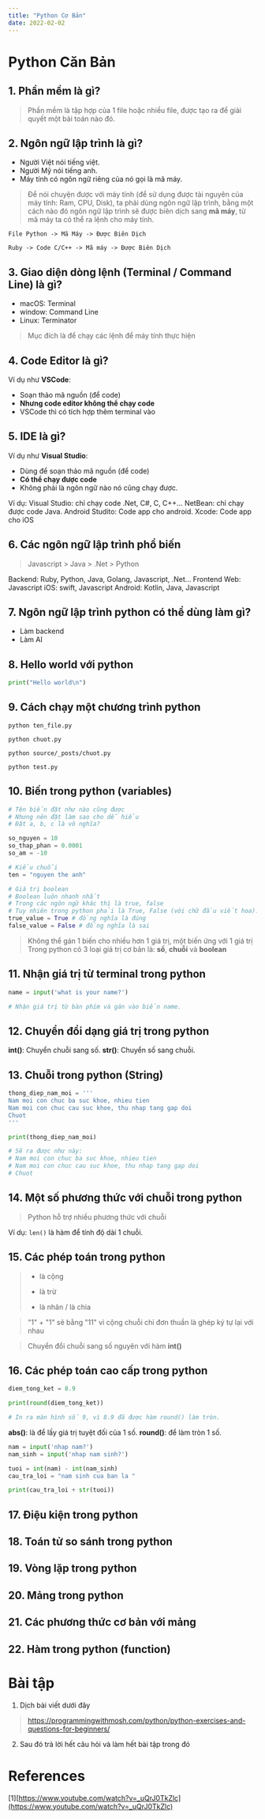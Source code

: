 ```yaml
---
title: "Python Cơ Bản"
date: 2022-02-02
---
```


# Python Căn Bản

## 1. Phần mềm là gì?

> Phần mềm là tập hợp của 1 file hoặc nhiều file, được tạo ra để giải quyết một bài toán nào đó.

## 2. Ngôn ngữ lập trình là gì?

- Người Việt nói tiếng việt.
- Người Mỹ nói tiếng anh.
- Máy tính có ngôn ngữ riêng của nó gọi là mã máy.

> Để nói chuyện được với máy tính (để sử dụng được tài nguyên của máy tính: Ram, CPU, Disk), ta phải dùng ngôn ngữ lập trình, bằng một cách nào đó ngôn ngữ lập trình sẽ được biên dịch sang **mã máy**, từ mã máy ta có thể ra lệnh cho máy tính.

```
File Python -> Mã Máy -> Được Biên Dịch

Ruby -> Code C/C++ -> Mã máy -> Được Biên Dịch

```

## 3. Giao diện dòng lệnh (Terminal / Command Line) là gì?

- macOS: Terminal
- window: Command Line
- Linux: Terminator

> Mục đích là để chạy các lệnh để máy tính thực hiện

## 4. Code Editor là gì?

Ví dụ như **VSCode**:
- Soạn thảo mã nguồn (để code)
- **Nhưng code editor không thể chạy code**
- VSCode thì có tích hợp thêm terminal vào

## 5. IDE là gì?

Ví dụ như **Visual Studio**:
- Dùng để soạn thảo mã nguồn (để code)
- **Có thể chạy được code**
- Không phải là ngôn ngữ nào nó cũng chạy được.

Ví dụ:
Visual Studio: chỉ chạy code .Net, C#, C, C++...
NetBean: chỉ chạy được code Java.
Android Studito: Code app cho android.
Xcode: Code app cho iOS

## 6. Các ngôn ngữ lập trình phổ biến

> Javascript > Java > .Net > Python

Backend: Ruby, Python, Java, Golang, Javascript, .Net...
Frontend Web: Javascript
iOS: swift, Javascript
Android: Kotlin, Java, Javascript

## 7. Ngôn ngữ lập trình python có thể dùng làm gì?

- Làm backend
- Làm AI

## 8. Hello world với python

```python
print("Hello world\n")
```

## 9. Cách chạy một chương trình python

```
python ten_file.py

python chuot.py

python source/_posts/chuot.py

python test.py
```

## 10. Biến trong python (variables)

```python
# Tên biến đặt như nào cũng được
# Nhưng nên đặt làm sao cho dễ hiểu
# Đặt a, b, c là vô nghĩa?

so_nguyen = 10
so_thap_phan = 0.0001
so_am = -10

# Kiểu chuỗi
ten = "nguyen the anh"

# Giá trị boolean
# Boolean luôn nhanh nhất
# Trong các ngôn ngữ khác thì là true, false
# Tuy nhiên trong python phải là True, False (với chữ đầu viết hoa).
true_value = True # đồng nghĩa là đúng
false_value = False # đồng nghĩa là sai
```

> Không thể gán 1 biến cho nhiều hơn 1 giá trị, một biến ứng với 1 giá trị
> Trong python có 3 loại giá trị cơ bản là: **số**, **chuỗi** và **boolean**

## 11. Nhận giá trị từ terminal trong python

```python
name = input('what is your name?')

# Nhận giá trị từ bàn phím và gán vào biến name.
```

## 12. Chuyển đổi dạng giá trị trong python

**int()**: Chuyển chuỗi sang số.
**str()**: Chuyển số sang chuỗi.

## 13. Chuỗi trong python (String)

```python
thong_diep_nam_moi = '''
Nam moi con chuc ba suc khoe, nhieu tien
Nam moi con chuc cau suc khoe, thu nhap tang gap doi
Chuot
'''

print(thong_diep_nam_moi)

# Sẽ ra được như này:
# Nam moi con chuc ba suc khoe, nhieu tien
# Nam moi con chuc cau suc khoe, thu nhap tang gap doi
# Chuot
```

## 14. Một số phương thức với chuỗi trong python

> Python hỗ trợ nhiều phương thức với chuỗi

Ví dụ: `len()` là hàm để tính độ dài 1 chuỗi.

## 15. Các phép toán trong python

> + là cộng
> - là trừ
> * là nhân
> / là chia


> "1" + "1" sẽ bằng "11" vì cộng chuỗi chỉ đơn thuần là ghép ký tự lại với nhau

> Chuyển đổi chuỗi sang số nguyên với hàm **int()**

## 16. Các phép toán cao cấp trong python

```python
diem_tong_ket = 8.9

print(round(diem_tong_ket))

# In ra màn hình số 9, vì 8.9 đã được hàm round() làm tròn.
```

**abs()**: là để lấy giá trị tuyệt đối của 1 số.
**round()**: để làm tròn 1 số.

```python
nam = input('nhap nam?')
nam_sinh = input('nhap nam sinh?')

tuoi = int(nam) - int(nam_sinh)
cau_tra_loi = "nam sinh cua ban la "

print(cau_tra_loi + str(tuoi))
```

## 17. Điệu kiện trong python

## 18. Toán tử so sánh trong python

## 19. Vòng lặp trong python

## 20. Mảng trong python

## 21. Các phương thức cơ bản với mảng

## 22. Hàm trong python (function)

# Bài tập
1. Dịch bài viết dưới đây


> https://programmingwithmosh.com/python/python-exercises-and-questions-for-beginners/


2. Sau đó trả lời hết câu hỏi và làm hết bài tập trong đó

# References

[1][https://www.youtube.com/watch?v=_uQrJ0TkZlc](https://www.youtube.com/watch?v=_uQrJ0TkZlc)
